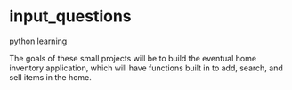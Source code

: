 # input_questions
python learning

The goals of these small projects will be to build the eventual home inventory application, which will have functions built in to add, search, and sell items in the home. 
